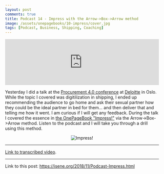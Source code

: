 ```yaml
---
layout: post
comments: true
title: Podcast 14 - Impress with the Arrow->Box->Arrow method
image: /assets/onepagebooks/10-impress/cover.jpg
tags: [Podcast, Business, Shipping, Coaching]
---
```

<iframe src="https://anchor.fm/isene/embed/episodes/Episode-14-1313---Impress-with-the-Arrow-Box-Arrow-method-e2hsrf" width="100%" frameborder="0" scrolling="no"></iframe>

Yesterday I did a talk at the [Procurement 4.0 conference](http://info.deloitte.no/ev-2018-strategy-operations-osl-NIMA-Forum.html) at [Deloitte](https://www2.deloitte.com/global/en.html?icid=site_selector_global) in Oslo. While the topic I covered was digitilization in shipping, I ended up recommending the audience to go home and ask their sexual partner how they could be the ideal partner in bed for them... and then deliver that and telling me how it went. I am curious if I will get any feedback. During the talk I covered the essence in [the OnePageBook "Impress!"](https://isene.org/onepagebooks/#1pb-10-impress) via the Arrow->Box->Arrow method. Listen to the podcast and I will take you through a drill using this method.

<center><img src="https://isene.org/assets/onepagebooks/10-impress/cover.jpg" alt="Impress!" /></center>

---
[Link to transcribed video](https://youtu.be/66zYTG15BYo).

---
Link to this post: <https://isene.org/2018/11/Podcast-Impress.html>
